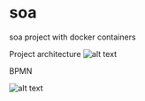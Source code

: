 # soa
soa project with docker containers

Project architecture
![alt text](https://imgur.com/a/mmqIo6d)

BPMN

![alt text](https://i.imgur.com/d32zmOZ.png)